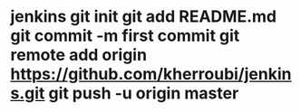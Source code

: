 # jenkins git init git add README.md git commit -m first commit git remote add origin https://github.com/kherroubi/jenkins.git git push -u origin master
